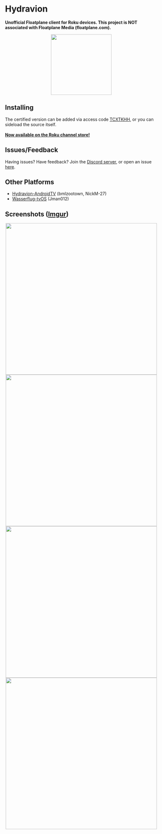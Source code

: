 # Hydravion
**Unofficial Floatplane client for Roku devices. This project is NOT associated with Floatplane Media (floatplane.com).**

<p align="center">
<img src="https://raw.githubusercontent.com/bmlzootown/Hydravion/master/images/channel-poster-mm_icon_focus_hd.png" width="200px">
</p>

## Installing
The certified version can be added via access code [TCXTKHH](https://my.roku.com/add/TCXTKHH), or you can sideload the source itself.
</br></br>
[**Now available on the Roku channel store!**](https://channelstore.roku.com/en-ot/details/96a633034fff363b2a194509d75cb966/hydravion)

## Issues/Feedback
Having issues? Have feedback? Join the [Discord server](https://discord.gg/4xKDGz5M5B), or open an issue [here](https://github.com/bmlzootown/Hydravion/issues).

## Other Platforms
- [Hydravion-AndroidTV](https://github.com/bmlzootown/Hydravion-AndroidTV) (bmlzootown, NickM-27)
- [Wasserflug-tvOS](https://github.com/Jman012/Wasserflug-tvOS) (Jman012)

## Screenshots ([Imgur](https://imgur.com/a/mPSp50T))
<p align="center">
    <img src="https://i.imgur.com/zWP7rcz.png" width="500px">
    <img src="https://i.imgur.com/fiMeTVa.png" width="500px">
    <img src="https://i.imgur.com/3NccywW.png" width="500px">
    <img src="https://i.imgur.com/C14emqp.png" width="500px">
</p>
